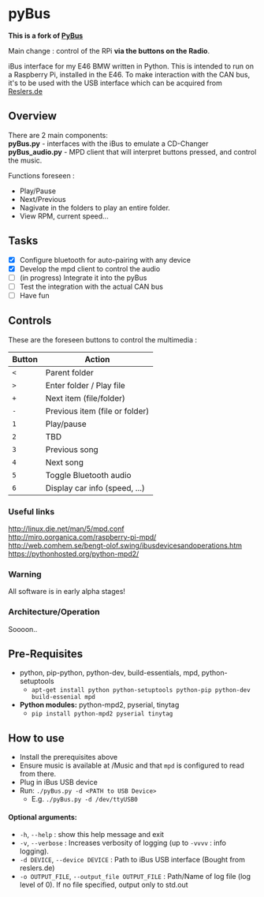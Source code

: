pyBus
=====

**This is a fork of [PyBus](https://github.com/ezeakeal/pyBus)**

Main change : control of the RPi **via the buttons on the Radio**.

iBus interface for my E46 BMW written in Python.
This is intended to run on a Raspberry Pi, installed in the E46.
To make interaction with the CAN bus, it's to be used with the USB interface which can be acquired from [Reslers.de](http://www.reslers.de/IBUS/)


## Overview
There are 2 main components:  
**pyBus.py** - interfaces with the iBus to emulate a CD-Changer  
**pyBus_audio.py** - MPD client that will interpret buttons pressed, and control the music.

Functions foreseen :
* Play/Pause
* Next/Previous
* Nagivate in the folders to play an entire folder.
* View RPM, current speed...

## Tasks
- [x] Configure bluetooth for auto-pairing with any device
- [x] Develop the mpd client to control the audio
- [ ] (in progress) Integrate it into the pyBus
- [ ] Test the integration with the actual CAN bus
- [ ] Have fun

## Controls

These are the foreseen buttons to control the multimedia :

Button | Action
--- | ---
`<` | Parent folder
`>` | Enter folder / Play file
`+` | Next item (file/folder)
`-` | Previous item (file or folder)
`1` | Play/pause
`2` | TBD
`3` | Previous song
`4` | Next song
`5` | Toggle Bluetooth audio
`6` | Display car info (speed, ...)


### Useful links
http://linux.die.net/man/5/mpd.conf   
http://miro.oorganica.com/raspberry-pi-mpd/   
http://web.comhem.se/bengt-olof.swing/ibusdevicesandoperations.htm   
https://pythonhosted.org/python-mpd2/

### Warning
All software is in early alpha stages!

### Architecture/Operation
Soooon..

## Pre-Requisites
* python, pip-python, python-dev, build-essentials, mpd, python-setuptools
	* `apt-get install python python-setuptools python-pip python-dev build-essenial mpd`
* **Python modules:** python-mpd2, pyserial, tinytag
	* `pip install python-mpd2 pyserial tinytag`

## How to use
* Install the prerequisites above
* Ensure music is available at /Music and that `mpd` is configured to read from there.
* Plug in iBus USB device
* Run: `./pyBus.py -d <PATH to USB Device>`
	* E.g. `./pyBus.py -d /dev/ttyUSB0`

#### Optional arguments:
*  `-h`, `--help` : show this help message and exit
*  `-v`, `--verbose` : Increases verbosity of logging (up to `-vvvv` : info logging).
*  `-d DEVICE`, `--device DEVICE` :   Path to iBus USB interface (Bought from reslers.de)
*  `-o OUTPUT_FILE`, `--output_file OUTPUT_FILE` : Path/Name of log file (log level of 0). If no file specified, output only to std.out
